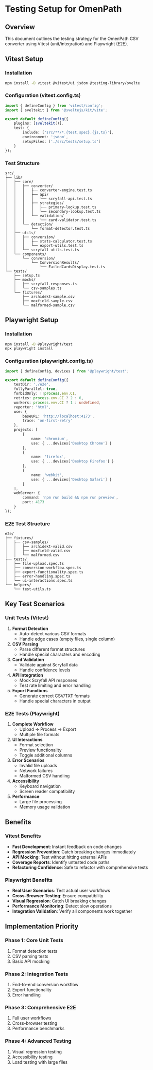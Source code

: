 # Testing Setup for OmenPath

## Overview

This document outlines the testing strategy for the OmenPath CSV converter using Vitest (unit/integration) and Playwright (E2E).

## Vitest Setup

### Installation

```bash
npm install -D vitest @vitest/ui jsdom @testing-library/svelte
```

### Configuration (vitest.config.ts)

```typescript
import { defineConfig } from 'vitest/config';
import { sveltekit } from '@sveltejs/kit/vite';

export default defineConfig({
	plugins: [sveltekit()],
	test: {
		include: ['src/**/*.{test,spec}.{js,ts}'],
		environment: 'jsdom',
		setupFiles: ['./src/tests/setup.ts']
	}
});
```

### Test Structure

```
src/
├── lib/
│   ├── core/
│   │   ├── converter/
│   │   │   ├── converter-engine.test.ts
│   │   │   ├── api/
│   │   │   │   └── scryfall-api.test.ts
│   │   │   ├── strategies/
│   │   │   │   ├── primary-lookup.test.ts
│   │   │   │   └── secondary-lookup.test.ts
│   │   │   └── validation/
│   │   │       └── card-validator.test.ts
│   │   └── detection/
│   │       └── format-detector.test.ts
│   ├── utils/
│   │   ├── conversion/
│   │   │   ├── stats-calculator.test.ts
│   │   │   └── export-utils.test.ts
│   │   └── scryfall-utils.test.ts
│   └── components/
│       └── conversion/
│           └── ConversionResults/
│               └── FailedCardsDisplay.test.ts
└── tests/
    ├── setup.ts
    ├── mocks/
    │   ├── scryfall-responses.ts
    │   └── csv-samples.ts
    └── fixtures/
        ├── archidekt-sample.csv
        ├── moxfield-sample.csv
        └── malformed-sample.csv
```

## Playwright Setup

### Installation

```bash
npm install -D @playwright/test
npx playwright install
```

### Configuration (playwright.config.ts)

```typescript
import { defineConfig, devices } from '@playwright/test';

export default defineConfig({
	testDir: './e2e',
	fullyParallel: true,
	forbidOnly: !!process.env.CI,
	retries: process.env.CI ? 2 : 0,
	workers: process.env.CI ? 1 : undefined,
	reporter: 'html',
	use: {
		baseURL: 'http://localhost:4173',
		trace: 'on-first-retry'
	},
	projects: [
		{
			name: 'chromium',
			use: { ...devices['Desktop Chrome'] }
		},
		{
			name: 'firefox',
			use: { ...devices['Desktop Firefox'] }
		},
		{
			name: 'webkit',
			use: { ...devices['Desktop Safari'] }
		}
	],
	webServer: {
		command: 'npm run build && npm run preview',
		port: 4173
	}
});
```

### E2E Test Structure

```
e2e/
├── fixtures/
│   ├── csv-samples/
│   │   ├── archidekt-valid.csv
│   │   ├── moxfield-valid.csv
│   │   └── malformed.csv
├── tests/
│   ├── file-upload.spec.ts
│   ├── conversion-workflow.spec.ts
│   ├── export-functionality.spec.ts
│   ├── error-handling.spec.ts
│   └── ui-interactions.spec.ts
└── helpers/
    └── test-utils.ts
```

## Key Test Scenarios

### Unit Tests (Vitest)

1. **Format Detection**
   - Auto-detect various CSV formats
   - Handle edge cases (empty files, single column)
2. **CSV Parsing**
   - Parse different format structures
   - Handle special characters and encoding
3. **Card Validation**
   - Validate against Scryfall data
   - Handle confidence levels
4. **API Integration**
   - Mock Scryfall API responses
   - Test rate limiting and error handling
5. **Export Functions**
   - Generate correct CSV/TXT formats
   - Handle special characters in output

### E2E Tests (Playwright)

1. **Complete Workflow**
   - Upload → Process → Export
   - Multiple file formats
2. **UI Interactions**
   - Format selection
   - Preview functionality
   - Toggle additional columns
3. **Error Scenarios**
   - Invalid file uploads
   - Network failures
   - Malformed CSV handling
4. **Accessibility**
   - Keyboard navigation
   - Screen reader compatibility
5. **Performance**
   - Large file processing
   - Memory usage validation

## Benefits

### Vitest Benefits

- **Fast Development**: Instant feedback on code changes
- **Regression Prevention**: Catch breaking changes immediately
- **API Mocking**: Test without hitting external APIs
- **Coverage Reports**: Identify untested code paths
- **Refactoring Confidence**: Safe to refactor with comprehensive tests

### Playwright Benefits

- **Real User Scenarios**: Test actual user workflows
- **Cross-Browser Testing**: Ensure compatibility
- **Visual Regression**: Catch UI breaking changes
- **Performance Monitoring**: Detect slow operations
- **Integration Validation**: Verify all components work together

## Implementation Priority

### Phase 1: Core Unit Tests

1. Format detection tests
2. CSV parsing tests
3. Basic API mocking

### Phase 2: Integration Tests

1. End-to-end conversion workflow
2. Export functionality
3. Error handling

### Phase 3: Comprehensive E2E

1. Full user workflows
2. Cross-browser testing
3. Performance benchmarks

### Phase 4: Advanced Testing

1. Visual regression testing
2. Accessibility testing
3. Load testing with large files
